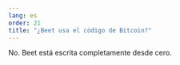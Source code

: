 ```yaml
---
lang: es
order: 21
title: "¿Beet usa el código de Bitcoin?"
---
```


No. Beet está escrita completamente desde cero.
